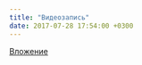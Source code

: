 ```yaml
---
title: "Видеозапись"
date: 2017-07-28 17:54:00 +0300
---
```



[Вложение](https://vk.com/video41076938_456239237)
